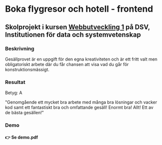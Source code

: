 # Boka flygresor och hotell - frontend
## Skolprojekt i kursen [Webbutveckling 1](https://www.su.se/sok-kurser-och-program/ib917n-1.413326) på DSV, Institutionen för data och systemvetenskap

### Beskrivning
Gesällprovet är en uppgift för den egna kreativiteten och är ett fritt valt men obligatoriskt arbete där du får chansen att visa vad du går för konstruktionsmässigt.

### Resultat
Betyg: A

"Genomgående ett mycket bra arbete med många bra lösningar och vacker kod samt ett fantastiskt bra och omfattande gesäll! Enormt bra! Allt! Ett av de bästa gesällen!"

### Demo

#### 👉 Se demo.pdf